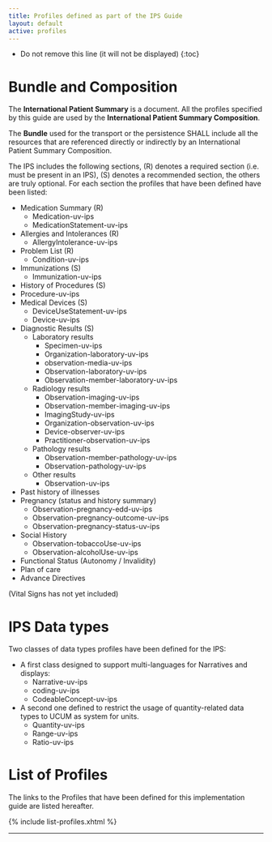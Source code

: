 ```yaml
---
title: Profiles defined as part of the IPS Guide
layout: default
active: profiles
---
```



<!-- TOC  the css styling for this is \pages\assets\css\project.css under 'markdown-toc'-->

* Do not remove this line (it will not be displayed)
{:toc}


<!-- end TOC -->


# Bundle and Composition

The <b>International Patient Summary</b> is a document.
All the profiles specified by this guide are used by the <b>International Patient Summary Composition</b>.

The <b>Bundle</b> used for the transport or the persistence SHALL include all the resources that are referenced directly or indirectly by an International Patient Summary Composition.

The IPS includes the following sections, (R) denotes a required section (i.e. must be present in an IPS), (S) denotes a recommended section, the others are truly optional. 
For each section the profiles that have been defined have been listed:
* Medication Summary (R)
  * Medication-uv-ips
  * MedicationStatement-uv-ips
* Allergies and Intolerances (R)
  * AllergyIntolerance-uv-ips
* Problem List (R)
  * Condition-uv-ips
* Immunizations (S)
  * Immunization-uv-ips
* History of Procedures (S)
* Procedure-uv-ips
* Medical Devices (S)
  * DeviceUseStatement-uv-ips
  * Device-uv-ips
* Diagnostic Results (S)
  * Laboratory results 
    * Specimen-uv-ips
    * Organization-laboratory-uv-ips
    * observation-media-uv-ips
    * Observation-laboratory-uv-ips
    * Observation-member-laboratory-uv-ips
  * Radiology results
    * Observation-imaging-uv-ips
    * Observation-member-imaging-uv-ips
    * ImagingStudy-uv-ips
    * Organization-observation-uv-ips
    * Device-observer-uv-ips
    * Practitioner-observation-uv-ips
  * Pathology results
    * Observation-member-pathology-uv-ips
    * Observation-pathology-uv-ips
  * Other results 
    * Observation-uv-ips
* Past history of illnesses
* Pregnancy (status and history summary)
  * Observation-pregnancy-edd-uv-ips
  * Observation-pregnancy-outcome-uv-ips
  * Observation-pregnancy-status-uv-ips
* Social History
  * Observation-tobaccoUse-uv-ips
  * Observation-alcoholUse-uv-ips
* Functional Status (Autonomy / Invalidity)
* Plan of care
* Advance Directives

(Vital Signs has not yet included)

# IPS Data types
Two classes of data types profiles have been defined for the IPS:
* A first class designed to support multi-languages for Narratives and displays:
  * Narrative-uv-ips
  * coding-uv-ips
  * CodeableConcept-uv-ips
* A second one defined to restrict the usage of quantity-related data types to UCUM as system for units.
  * Quantity-uv-ips
  * Range-uv-ips
  * Ratio-uv-ips


# List of Profiles

The links to the Profiles that have been defined for this implementation guide are listed hereafter.

{% include list-profiles.xhtml %}


---
